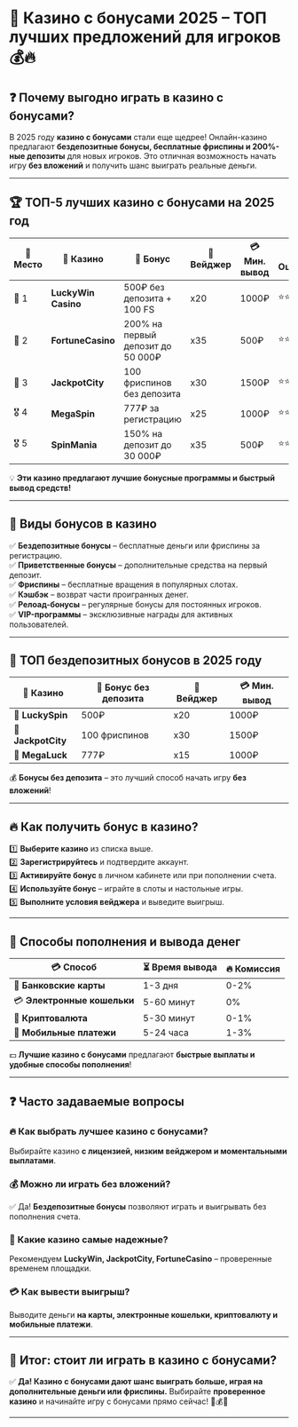 # 🎰 Казино с бонусами 2025 – ТОП лучших предложений для игроков 💰🔥  

## ❓ Почему выгодно играть в **казино с бонусами**?  
В 2025 году **казино с бонусами** стали еще щедрее! Онлайн-казино предлагают **бездепозитные бонусы, бесплатные фриспины и 200%-ные депозиты** для новых игроков. Это отличная возможность начать игру **без вложений** и получить шанс выиграть реальные деньги.  

---

## 🏆 ТОП-5 лучших **казино с бонусами** на 2025 год  

| 🏅 Место | 🎰 Казино | 🎁 Бонус | 🔄 Вейджер | 💳 Мин. вывод | ⭐️ Оценка |
|---------|---------|---------|---------|---------|---------|
| 🥇 1 | **LuckyWin Casino** | 500₽ без депозита + 100 FS | x20 | 1000₽ | ⭐️⭐️⭐️⭐️⭐️ |
| 🥈 2 | **FortuneCasino** | 200% на первый депозит до 50 000₽ | x35 | 500₽ | ⭐️⭐️⭐️⭐️ |
| 🥉 3 | **JackpotCity** | 100 фриспинов без депозита | x30 | 1500₽ | ⭐️⭐️⭐️⭐️ |
| 🎖 4 | **MegaSpin** | 777₽ за регистрацию | x25 | 1000₽ | ⭐️⭐️⭐️⭐️ |
| 🎖 5 | **SpinMania** | 150% на депозит до 30 000₽ | x35 | 500₽ | ⭐️⭐️⭐️⭐️ |

💡 **Эти казино предлагают лучшие бонусные программы и быстрый вывод средств!**  

---

## 🎁 Виды **бонусов в казино**  

✅ **Бездепозитные бонусы** – бесплатные деньги или фриспины за регистрацию.  
✅ **Приветственные бонусы** – дополнительные средства на первый депозит.  
✅ **Фриспины** – бесплатные вращения в популярных слотах.  
✅ **Кэшбэк** – возврат части проигранных денег.  
✅ **Релоад-бонусы** – регулярные бонусы для постоянных игроков.  
✅ **VIP-программы** – эксклюзивные награды для активных пользователей.  

---

## 🎰 ТОП **бездепозитных бонусов** в 2025 году  

| 🎰 Казино | 🎁 Бонус без депозита | 🔄 Вейджер | 💳 Мин. вывод |
|----------|------------------|----------|-----------|
| 🎁 **LuckySpin** | 500₽ | x20 | 1000₽ |
| 🎁 **JackpotCity** | 100 фриспинов | x30 | 1500₽ |
| 🎁 **MegaLuck** | 777₽ | x15 | 1000₽ |

💰 **Бонусы без депозита** – это лучший способ начать игру **без вложений**!  

---

## 🔥 Как получить **бонус в казино**?  

1️⃣ **Выберите казино** из списка выше.  
2️⃣ **Зарегистрируйтесь** и подтвердите аккаунт.  
3️⃣ **Активируйте бонус** в личном кабинете или при пополнении счета.  
4️⃣ **Используйте бонус** – играйте в слоты и настольные игры.  
5️⃣ **Выполните условия вейджера** и выведите выигрыш.  

---

## 💸 **Способы пополнения и вывода денег**  

| 💳 Способ | ⏳ Время вывода | 🔥 Комиссия |
|----------|-------------|------------|
| 🏦 **Банковские карты** | 1-3 дня | 0-2% |
| 💳 **Электронные кошельки** | 5-60 минут | 0% |
| 💎 **Криптовалюта** | 5-30 минут | 0-1% |
| 📲 **Мобильные платежи** | 5-24 часа | 1-3% |

💵 **Лучшие казино с бонусами** предлагают **быстрые выплаты и удобные способы пополнения**!  

---

## ❓ Часто задаваемые вопросы  

### 🔥 **Как выбрать лучшее казино с бонусами?**  
Выбирайте казино **с лицензией, низким вейджером и моментальными выплатами**.  

### 💰 **Можно ли играть без вложений?**  
✅ Да! **Бездепозитные бонусы** позволяют играть и выигрывать без пополнения счета.  

### 🎰 **Какие казино самые надежные?**  
Рекомендуем **LuckyWin, JackpotCity, FortuneCasino** – проверенные временем площадки.  

### 💳 **Как вывести выигрыш?**  
Выводите деньги **на карты, электронные кошельки, криптовалюту и мобильные платежи**.  

---

## 🎯 Итог: стоит ли играть в **казино с бонусами**?  

✅ **Да! Казино с бонусами дают шанс выиграть больше, играя на дополнительные деньги или фриспины.** Выбирайте **проверенное казино** и начинайте игру с бонусами прямо сейчас! 🎰💰🚀  

---

